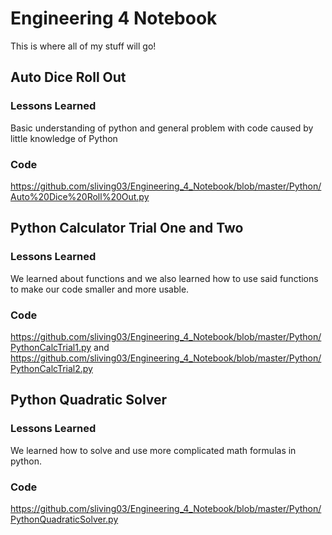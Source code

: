 # Engineering 4 Notebook
This is where all of my stuff will go!
## Auto Dice Roll Out
### Lessons Learned
Basic understanding of python and general problem with code caused by little knowledge of Python
### Code
https://github.com/sliving03/Engineering_4_Notebook/blob/master/Python/Auto%20Dice%20Roll%20Out.py
## Python Calculator Trial One and Two
### Lessons Learned
We learned about functions and we also learned how to use said functions to make our code smaller and more usable.
### Code
https://github.com/sliving03/Engineering_4_Notebook/blob/master/Python/PythonCalcTrial1.py and https://github.com/sliving03/Engineering_4_Notebook/blob/master/Python/PythonCalcTrial2.py
## Python Quadratic Solver
### Lessons Learned
We learned how to solve and use more complicated math formulas in python.
### Code
https://github.com/sliving03/Engineering_4_Notebook/blob/master/Python/PythonQuadraticSolver.py
